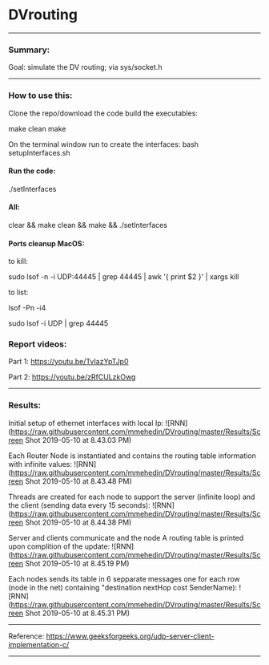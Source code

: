 # DVrouting

-----

### Summary:


Goal:  simulate the DV routing; via sys/socket.h

-------------

### How to use this:
Clone the repo/download the code
build the executables:

make clean
make

On the terminal window run to create the interfaces:
bash setupInterfaces.sh

#### Run the code:
./setInterfaces

#### All:
clear && make clean && make &&  ./setInterfaces

#### Ports cleanup MacOS:

to kill:

sudo lsof -n -i UDP:44445 | grep 44445 | awk '{ print $2 }' | xargs kill

to list:

lsof -Pn -i4

sudo lsof -i UDP | grep 44445


### Report videos:

Part 1: https://youtu.be/TvIazYpTJp0

Part 2: https://youtu.be/zRfCULzkOwg

-----------------------------------

### Results:

Initial setup of ethernet interfaces with local Ip:
![RNN](https://raw.githubusercontent.com/mmehedin/DVrouting/master/Results/Screen Shot 2019-05-10 at 8.43.03 PM)


Each Router Node is instantiated and contains the routing table information with infinite values:
![RNN](https://raw.githubusercontent.com/mmehedin/DVrouting/master/Results/Screen Shot 2019-05-10 at 8.43.48 PM)


Threads are created for each node to support the server (infinite loop)  and the client (sending data every 15 seconds):
![RNN](https://raw.githubusercontent.com/mmehedin/DVrouting/master/Results/Screen Shot 2019-05-10 at 8.44.38 PM)


Server and clients communicate and the node A routing table is printed upon complition of the update:
![RNN](https://raw.githubusercontent.com/mmehedin/DVrouting/master/Results/Screen Shot 2019-05-10 at 8.45.19 PM)


Each nodes sends its table in 6 sepparate messages one for each row (node in the net) containing "destination nextHop cost SenderName):
![RNN](https://raw.githubusercontent.com/mmehedin/DVrouting/master/Results/Screen Shot 2019-05-10 at 8.45.31 PM)



---------------------------------------

Reference: https://www.geeksforgeeks.org/udp-server-client-implementation-c/

-----
